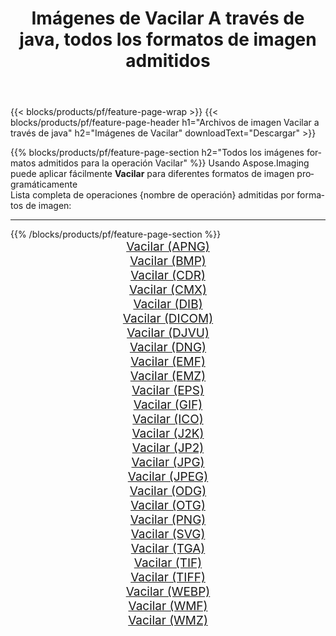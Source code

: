 ﻿---
title: Imágenes de Vacilar A través de java, todos los formatos de imagen admitidos 
weight: 3920
url: /es/java/dither 
lang: es
langdirlevel: 2
locales: zh-hans,ja,it,ru,de,es,fr,nl,id,lt,pl,pt,vi,tr,ko,zh-hant,ar,hi,th,sv,cs,uk,he
description: Usando Aspose.Imaging puede fácilmente Vacilar imágenes a través de java
---

{{< blocks/products/pf/feature-page-wrap >}}
{{< blocks/products/pf/feature-page-header h1="Archivos de imagen Vacilar a través de java" h2="Imágenes de Vacilar" downloadText="Descargar" >}}


{{% blocks/products/pf/feature-page-section  h2="Todos los imágenes formatos admitidos para la operación Vacilar" %}}
Usando Aspose.Imaging puede aplicar fácilmente **Vacilar** para diferentes formatos de imagen programáticamente
<br/>
Lista completa de operaciones {nombre de operación} admitidas por formatos de imagen:
<hr/>
{{% /blocks/products/pf/feature-page-section %}}
<div class="container-fluid productfamilypage bg-gray">
    <div class="convertypes bg-gray agp-content section">
        <div class="container">
		<div class="row other-converters" style="gap: 10px;font-size: 19px;text-align:center;">
		    <div class='col-md-2 other-converter remove-lp remove-rp'><a href="/imaging/es/java/dither/apng" style="padding:15px;">Vacilar (APNG)</a></div><div class='col-md-2 other-converter remove-lp remove-rp'><a href="/imaging/es/java/dither/bmp" style="padding:15px;">Vacilar (BMP)</a></div><div class='col-md-2 other-converter remove-lp remove-rp'><a href="/imaging/es/java/dither/cdr" style="padding:15px;">Vacilar (CDR)</a></div><div class='col-md-2 other-converter remove-lp remove-rp'><a href="/imaging/es/java/dither/cmx" style="padding:15px;">Vacilar (CMX)</a></div><div class='col-md-2 other-converter remove-lp remove-rp'><a href="/imaging/es/java/dither/dib" style="padding:15px;">Vacilar (DIB)</a></div><div class='col-md-2 other-converter remove-lp remove-rp'><a href="/imaging/es/java/dither/dicom" style="padding:15px;">Vacilar (DICOM)</a></div><div class='col-md-2 other-converter remove-lp remove-rp'><a href="/imaging/es/java/dither/djvu" style="padding:15px;">Vacilar (DJVU)</a></div><div class='col-md-2 other-converter remove-lp remove-rp'><a href="/imaging/es/java/dither/dng" style="padding:15px;">Vacilar (DNG)</a></div><div class='col-md-2 other-converter remove-lp remove-rp'><a href="/imaging/es/java/dither/emf" style="padding:15px;">Vacilar (EMF)</a></div><div class='col-md-2 other-converter remove-lp remove-rp'><a href="/imaging/es/java/dither/emz" style="padding:15px;">Vacilar (EMZ)</a></div><div class='col-md-2 other-converter remove-lp remove-rp'><a href="/imaging/es/java/dither/eps" style="padding:15px;">Vacilar (EPS)</a></div><div class='col-md-2 other-converter remove-lp remove-rp'><a href="/imaging/es/java/dither/gif" style="padding:15px;">Vacilar (GIF)</a></div><div class='col-md-2 other-converter remove-lp remove-rp'><a href="/imaging/es/java/dither/ico" style="padding:15px;">Vacilar (ICO)</a></div><div class='col-md-2 other-converter remove-lp remove-rp'><a href="/imaging/es/java/dither/j2k" style="padding:15px;">Vacilar (J2K)</a></div><div class='col-md-2 other-converter remove-lp remove-rp'><a href="/imaging/es/java/dither/jp2" style="padding:15px;">Vacilar (JP2)</a></div><div class='col-md-2 other-converter remove-lp remove-rp'><a href="/imaging/es/java/dither/jpg" style="padding:15px;">Vacilar (JPG)</a></div><div class='col-md-2 other-converter remove-lp remove-rp'><a href="/imaging/es/java/dither/jpeg" style="padding:15px;">Vacilar (JPEG)</a></div><div class='col-md-2 other-converter remove-lp remove-rp'><a href="/imaging/es/java/dither/odg" style="padding:15px;">Vacilar (ODG)</a></div><div class='col-md-2 other-converter remove-lp remove-rp'><a href="/imaging/es/java/dither/otg" style="padding:15px;">Vacilar (OTG)</a></div><div class='col-md-2 other-converter remove-lp remove-rp'><a href="/imaging/es/java/dither/png" style="padding:15px;">Vacilar (PNG)</a></div><div class='col-md-2 other-converter remove-lp remove-rp'><a href="/imaging/es/java/dither/svg" style="padding:15px;">Vacilar (SVG)</a></div><div class='col-md-2 other-converter remove-lp remove-rp'><a href="/imaging/es/java/dither/tga" style="padding:15px;">Vacilar (TGA)</a></div><div class='col-md-2 other-converter remove-lp remove-rp'><a href="/imaging/es/java/dither/tif" style="padding:15px;">Vacilar (TIF)</a></div><div class='col-md-2 other-converter remove-lp remove-rp'><a href="/imaging/es/java/dither/tiff" style="padding:15px;">Vacilar (TIFF)</a></div><div class='col-md-2 other-converter remove-lp remove-rp'><a href="/imaging/es/java/dither/webp" style="padding:15px;">Vacilar (WEBP)</a></div><div class='col-md-2 other-converter remove-lp remove-rp'><a href="/imaging/es/java/dither/wmf" style="padding:15px;">Vacilar (WMF)</a></div><div class='col-md-2 other-converter remove-lp remove-rp'><a href="/imaging/es/java/dither/wmz" style="padding:15px;">Vacilar (WMZ)</a></div>
                </div>
        </div>
    </div>
</div>
<br/>
